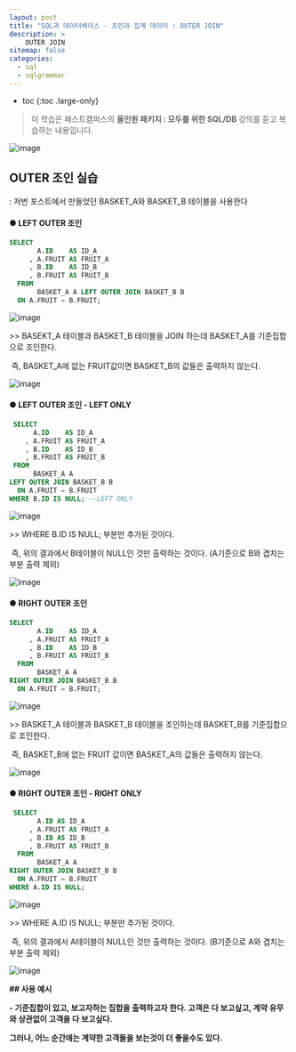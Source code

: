 ```yaml
---
layout: post
title: "SQL과 데이터베이스 - 조인과 집계 데이터 : OUTER JOIN"
description: >
    OUTER JOIN
sitemap: false
categories:
  - sql
  - sqlgrammar 
---
```


* toc
{:toc .large-only}



> 이 학습은 패스트캠퍼스의 **올인원 패키지 : 모두를 위한 SQL/DB** 강의를 듣고 복습하는 내용입니다.

![image](https://user-images.githubusercontent.com/80219821/125156699-d2f22180-e1a1-11eb-8433-cac66bc3c89b.png)





## OUTER 조인 실습

: 저번 포스트에서 만들었던 BASKET_A와 BASKET_B 테이블을 사용한다





#### ● LEFT OUTER 조인

```sql
SELECT
       A.ID    AS ID_A
     , A.FRUIT AS FRUIT_A
     , B.ID    AS ID_B
     , B.FRUIT AS FRUIT_B
  FROM
       BASKET_A A LEFT OUTER JOIN BASKET_B B 
  ON A.FRUIT = B.FRUIT;
```



![image](https://user-images.githubusercontent.com/80219821/125156701-d4bbe500-e1a1-11eb-91a7-95530d625e13.png)



\>> BASEKT_A 테이블과 BASKET_B 테이블을 JOIN 하는데 BASKET_A를 기준집합으로 조인한다.

​     즉, BASKET_A에 없는 FRUIT값이면 BASKET_B의 값들은 출력하지 않는다.

![image](https://user-images.githubusercontent.com/80219821/125156704-d685a880-e1a1-11eb-9535-e4ab553eafb1.png)







#### ● LEFT OUTER 조인 - LEFT ONLY

```sql
 SELECT
      A.ID    AS ID_A
    , A.FRUIT AS FRUIT_A
    , B.ID    AS ID_B
    , B.FRUIT AS FRUIT_B
 FROM
      BASKET_A A
LEFT OUTER JOIN BASKET_B B 
  ON A.FRUIT = B.FRUIT
WHERE B.ID IS NULL; --LEFT ONLY 
```



![image](https://user-images.githubusercontent.com/80219821/125156705-d7b6d580-e1a1-11eb-948f-caf7d32fed97.png)



\>> WHERE B.ID IS NULL; 부분만 추가된 것이다.

​     즉, 위의 결과에서 B테이블이 NULL인 것만 출력하는 것이다. (A기준으로 B와 겹치는 부분 출력 제외)

![image](https://user-images.githubusercontent.com/80219821/125156707-d9809900-e1a1-11eb-8c26-ead5d0531203.png)





#### ● RIGHT OUTER 조인

``` sql
SELECT
       A.ID    AS ID_A
     , A.FRUIT AS FRUIT_A
     , B.ID    AS ID_B
     , B.FRUIT AS FRUIT_B
  FROM
       BASKET_A A
RIGHT OUTER JOIN BASKET_B B 
  ON A.FRUIT = B.FRUIT;

```



![image](https://user-images.githubusercontent.com/80219821/125156710-dab1c600-e1a1-11eb-8ee8-5b59140017bd.png)

\>> BASKET_A 테이블과 BASKET_B 테이블을 조인하는데 BASKET_B를 기준집합으로 조인한다.

​     즉, BASKET_B에 없는 FRUIT 값이면 BASKET_A의 값들은 출력하지 않는다.

![image](https://user-images.githubusercontent.com/80219821/125156711-dc7b8980-e1a1-11eb-868c-e25b08cab9aa.png)





#### ● RIGHT OUTER 조인 - RIGHT ONLY

```sql
 SELECT
       A.ID AS ID_A
     , A.FRUIT AS FRUIT_A
     , B.ID AS ID_B
     , B.FRUIT AS FRUIT_B
  FROM
       BASKET_A A
RIGHT OUTER JOIN BASKET_B B 
  ON A.FRUIT = B.FRUIT
WHERE A.ID IS NULL;
```
![image](https://user-images.githubusercontent.com/80219821/125156937-0c775c80-e1a3-11eb-8753-b583039e2d00.png)

\>> WHERE A.ID IS NULL; 부분만 추가된 것이다.

​     즉, 위의 결과에서 A테이블이 NULL인 것만 출력하는 것이다. (B기준으로 A와 겹치는 부분 출력 제외)

![image](https://user-images.githubusercontent.com/80219821/125156976-434d7280-e1a3-11eb-9f64-533225730da5.png)








**## 사용 예시**

**- 기준집합이 있고, 보고자하는 집합을 출력하고자 한다. 고객은 다 보고싶고, 계약 유무와 상관없이 고객을 다 보고싶다.**

   **그러나, 어느 순간에는 계약한 고객들을 보는것이 더 좋을수도 있다.**